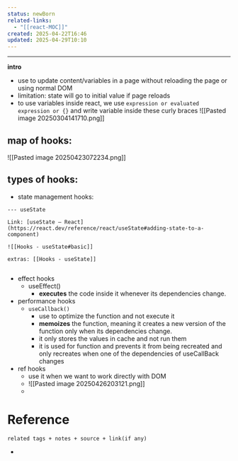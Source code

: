 ```yaml
---
status: newBorn
related-links:
  - "[[react-MOC]]"
created: 2025-04-22T16:46
updated: 2025-04-29T10:10
---
```

---


**intro**
- use to update content/variables in a page without reloading the page or using normal DOM
- limitation: state will go to initial value if page reloads
- to use variables inside react, we use `expression or evaluated expression or {}` and write variable inside these curly braces
	![[Pasted image 20250304141710.png]]


## map of hooks:

![[Pasted image 20250423072234.png]]


## types of hooks:

- state management hooks:

````tabs
--- useState

Link: [useState – React](https://react.dev/reference/react/useState#adding-state-to-a-component)

![[Hooks - useState#basic]]

extras: [[Hooks - useState]]


````

- effect hooks
	- useEffect()
		- **executes** the code inside it whenever its dependencies change.
- performance hooks
	- `useCallback()`
		- use to optimize the function and not execute it
		- **memoizes** the function, meaning it creates a new version of the function only when its dependencies change.
		- it only stores the values in cache and not run them
		- it is used for function and prevents it from being recreated and only recreates when one of the dependencies of useCallBack changes
- ref hooks
	- use it when we want to work directly with DOM
	- ![[Pasted image 20250426203121.png]]
	- 



# Reference
`related tags + notes + source + link(if any)`
 

- 